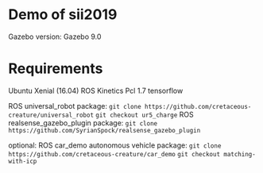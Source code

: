 # Demo of sii2019

Gazebo version: Gazebo 9.0

# Requirements

Ubuntu Xenial (16.04)
ROS Kinetics
Pcl 1.7
tensorflow

ROS universal_robot package: 
`git clone https://github.com/cretaceous-creature/universal_robot`
`git checkout ur5_charge`
ROS realsense_gazebo_plugin package:
`git clone https://github.com/SyrianSpock/realsense_gazebo_plugin`

optional: 
ROS car_demo autonomous vehicle package: 
`git clone https://github.com/cretaceous-creature/car_demo`
`git checkout matching-with-icp`




